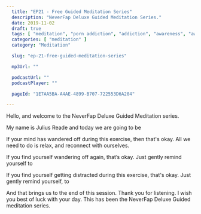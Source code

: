 ```yaml
---
  title: "EP21 - Free Guided Meditation Series"
  description: "NeverFap Deluxe Guided Meditation Series."
  date: 2019-11-02
  draft: true
  tags: [ "meditation", "porn addiction", "addiction", "awareness", "awareness exercises", "perspective", "nofap", "neverfap", "neverfap deluxe" ]
  categories: [ "meditation" ]
  category: "Meditation"

  slug: "ep-21-free-guided-meditation-series"

  mp3Url: ""

  podcastUrl: ""
  podcastPlayer: ""

  pageId: "1E7AA5BA-A4AE-4899-B707-722553D6A204"

---
```


<!-- senses -->

Hello, and welcome to the NeverFap Deluxe Guided Meditation series.

My name is Julius Reade and today we are going to be


If your mind has wandered off during this exercise, then that's okay. All we need to do is relax, and reconnect with ourselves.


If you find yourself wandering off again, that’s okay. Just gently remind yourself to


If you find yourself getting distracted during this exercise, that's okay. Just gently remind yourself, to


And that brings us to the end of this session. Thank you for listening. I wish you best of luck with your day. This has been the NeverFap Deluxe Guided meditation series.

